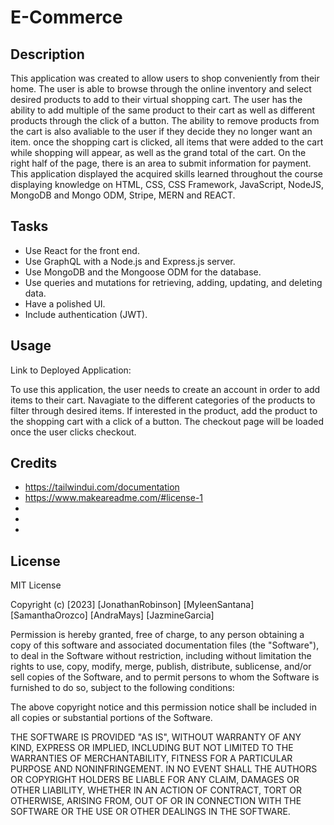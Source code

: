 # E-Commerce

## Description

This application was created to allow users to shop conveniently from their home. The user is able to browse through the online inventory and select desired products to add to their virtual shopping cart. The user has the ability to add multiple of the same product to their cart as well as different products through the click of a button. The ability to remove products from the cart is also avaliable to the user if they decide they no longer want an item. once the shopping cart is clicked, all items that were added to the cart while shopping will appear, as well as the grand total of the cart. On the right half of the page, there is an area to submit information for payment. This application displayed the acquired skills learned throughout the course displaying knowledge on HTML, CSS, CSS Framework, JavaScript, NodeJS, MongoDB and Mongo ODM, Stripe, MERN and REACT. 


## Tasks
- Use React for the front end.
- Use GraphQL with a Node.js and Express.js server.
- Use MongoDB and the Mongoose ODM for the database.
- Use queries and mutations for retrieving, adding, updating, and deleting data.
- Have a polished UI.
- Include authentication (JWT).


## Usage

Link to Deployed Application: 



To use this application, the user needs to create an account in order to add items to their cart.  Navagiate to the different categories of the products to filter through desired items. If interested in the product, add the product to the shopping cart with a click of a button. The checkout page will be loaded once the user clicks checkout.


## Credits

- https://tailwindui.com/documentation
- https://www.makeareadme.com/#license-1
- 
- 
- 


## License

MIT License

Copyright (c) [2023] [JonathanRobinson] [MyleenSantana] [SamanthaOrozco] [AndraMays] [JazmineGarcia]

Permission is hereby granted, free of charge, to any person obtaining a copy
of this software and associated documentation files (the "Software"), to deal
in the Software without restriction, including without limitation the rights
to use, copy, modify, merge, publish, distribute, sublicense, and/or sell
copies of the Software, and to permit persons to whom the Software is
furnished to do so, subject to the following conditions:

The above copyright notice and this permission notice shall be included in all
copies or substantial portions of the Software.

THE SOFTWARE IS PROVIDED "AS IS", WITHOUT WARRANTY OF ANY KIND, EXPRESS OR
IMPLIED, INCLUDING BUT NOT LIMITED TO THE WARRANTIES OF MERCHANTABILITY,
FITNESS FOR A PARTICULAR PURPOSE AND NONINFRINGEMENT. IN NO EVENT SHALL THE
AUTHORS OR COPYRIGHT HOLDERS BE LIABLE FOR ANY CLAIM, DAMAGES OR OTHER
LIABILITY, WHETHER IN AN ACTION OF CONTRACT, TORT OR OTHERWISE, ARISING FROM,
OUT OF OR IN CONNECTION WITH THE SOFTWARE OR THE USE OR OTHER DEALINGS IN THE
SOFTWARE.
